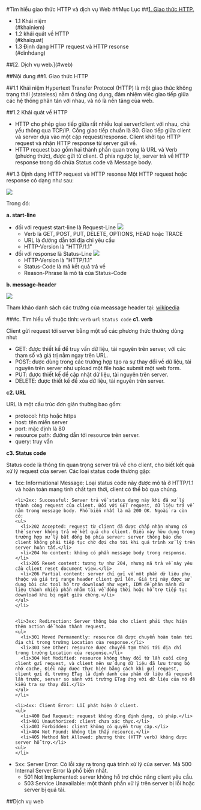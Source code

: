 #Tìm hiểu giao thức HTTP và dịch vụ Web
##Mục Lục
##[1. Giao thức HTTP.](#http)
<ul>
<li>1.1 Khái niệm</li>(#khainiem)
<li>1.2 khái quát về HTTP</li>(#khaiquat)
<li>1.3 Định dạng HTTP request và HTTP resonse</li>(#dinhdang)
</ul>
##[2. Dịch vụ web.](#web)


<a name="http"></a>
##Nội dung
##1. Giao thức HTTP

<a name="khainiem"></a>
##1.1 Khái niệm
Hypertext Transfer Protocol (HTTP) là một giao thức không trạng thái (stateless) nằm ở tầng ứng dụng, đảm nhiệm việc giao tiếp giữa các hệ thống phân tán với nhau, và nó là nền tảng của web. 

<a name="khaiquat"></a>
##1.2 Khái quát về HTTP
<ul>
<li>HTTP cho phép giao tiếp giữa rất nhiều loại server/client với nhau, chủ yếu thông qua TCP/IP. Cổng giao tiếp chuẩn là 80. Giao tiếp giữa client và server dựa vào một cặp request/response. Client khởi tạo HTTP request và nhận HTTP response từ server gửi về.</li>

<li>HTTP request bao gồm hai thành phần quan trọng là URL và Verb (phương thức), được gửi từ client. Ở phía ngược lại, server trả về HTTP response trong đó chứa Status code và Message body.</li>
</ul>

<a name="dinhdang"></a>
##1.3 Định dạng HTTP request và HTTP resonse
Một HTTP request hoặc response có dạng như sau:

<img src="http://i.imgur.com/yJVjQro.png">

Trong đó:

**a. start-line**

<ul>
<li>đối với request start-line là Request-Line

<img src="http://i.imgur.com/L8NM0wg.png">
  <ul>
    <li>Verb là GET, POST, PUT, DELETE, OPTIONS, HEAD hoặc TRACE</li>
    <li>URL là đường dẫn tới địa chỉ yêu cầu</li>
    <li>HTTP-Version là "HTTP/1.1"</li>
    </ul>
</li>

<li>đối với response là Status-Line

<img src="http://i.imgur.com/B6HO4ng.png">
    <ul>
     <li>HTTP-Version là "HTTP/1.1"</li>
      <li>Status-Code là mã kết quả trả về</li>
      <li>Reason-Phrase là mô tả của Status-Code</li>
    </ul>
</li>

</ul>

**b. message-header**

<img src="http://i.imgur.com/PC5YCLu.png">

Tham khảo danh sách các trường của meassage header tại: [wikipedia](https://en.wikipedia.org/wiki/List_of_HTTP_header_fields)

###c. Tìm hiểu về thuộc tính: `verb` `url` `Status code`
**c1. verb**

Client gửi request tới server bằng một số các phương thức thường dùng như:

<ul>
     <li>GET: được thiết kế để truy vấn dữ liệu, tài nguyên trên server, với các tham số và giá trị nằm ngay trên URL.</li>
      <li>POST: được dùng trong các trường hợp tạo ra sự thay đổi về dữ liệu, tài nguyên trên server như upload một file hoặc submit một web form.</li>
      <li>PUT: được thiết kế để cập nhật dữ liệu, tài nguyên trên server.</li>
      <li>DELETE: được thiết kế để xóa dữ liệu, tài nguyên trên server.</li>
</ul>
  
**c2. URL**

URL là một cấu trúc đơn giản thường bao gồm:

<ul>
     <li>protocol: http hoặc https</li>
      <li>host: tên miền server</li>
      <li>port: mặc định là 80</li>
      <li>resource path: đường dẫn tới resource trên server.</li>
      <li>query: truy vấn</li>
</ul>
  
  
**c3. Status code**

Status code là thông tin quan trọng server trả về cho client, cho biết kết quả xử lý request của server. Các loại status code thường gặp:
<ul>
    <li>1xx: Informational Message: Loại status code này được mô tả ở HTTP/1.1 và hoàn toàn mang tính chất tạm thời, client có thể bỏ qua chúng.</li>
      
    <li>2xx: Successful: Server trả về status dạng này khi đã xử lý thành công request của client. Đối với GET request, dữ liệu trả về nằm trong message body. Phổ biến nhất là mã 200 OK. Ngoài ra còn có:
    <ul>
      <li>202 Accepted: request từ client đã được chấp nhận nhưng có thể server không trả về kết quả cho client. Điều này hữu dụng trong trường hợp xử lý bất đồng bộ phía server: server thông báo cho client không phải tiếp tục chờ đợi cho tới khi quá trình xử lý trên server hoàn tất.</li>
      <li>204 No content: không có phần message body trong response.</li>
      <li>205 Reset content: tương tự như 204, nhưng mã trả về này yêu cầu client reset document view.</li>
      <li>206 Partial content: server chỉ gửi về một phần dữ liệu phụ thuộc và giá trị range header client gửi lên. Giá trị này được sử dụng bởi các tool hỗ trợ download như wget, IDM để phân mảnh dữ liệu thành nhiều phần nhằm tải về đồng thời hoặc hỗ trợ tiếp tục download khi bị ngắt giữa chừng.</li>
    </ul>
    </li>
  
      
    <li>3xx: Redirection: Server thông báo cho client phải thực hiện thêm action để hoàn thành request.
    <ul>
      <li>301 Moved Permanently: resource đã được chuyển hoàn toàn tới địa chỉ trong trường Location của response.</li>
      <li>303 See Other: resource được chuyển tạm thời tới địa chỉ trong trường Location của response.</li>
      <li>304 Not Modified: resource không thay đổi từ lần cuối cùng client gửi request, và client nên sử dụng dữ liệu đã lưu trong bộ nhớ cache. Điều này được thực hiện bằng cách khi gửi request, client gửi đi trường ETag là định danh của phần dữ liệu đã request lần trước, server so sánh với trường ETag ứng với dữ liệu của nó để kiểu tra sự thay đổi.</li>
    </ul>
    </li>
      
    <li>4xx: Client Error: Lỗi phát hiện ở client.
    <ul>
      <li>400 Bad Request: request không đúng định dạng, cú pháp.</li>
      <li>401 Unauthorized: client chưa xác thực.</li>
      <li>403 Forbidden: client không có quyền truy cập.</li>
      <li>404 Not Found: không tìm thấy resource.</li>
      <li>405 Method Not Allowed: phương thức (HTTP verb) không được server hỗ trợ.</li>
    <ul>
    </li>
    
   <li>5xx: Server Error: Có lỗi xảy ra trong quá trình xử lý của server. Mã 500 Internal Server Error là phổ biến nhất.
    <ul>
      <li>501 Not Implemented: server không hỗ trợ chức năng client yêu cầu.</li>
      <li>503 Service Unavailable: một thành phần xử lý trên server bị lỗi hoặc server bị quá tải.</li>
    </ul>
   
   </li>
</ul>    

<a name="web"></a>

##Dịch vụ web 







